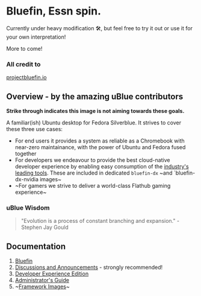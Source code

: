 # Bluefin, Essn spin.
Currently under heavy modification 🛠️, but feel free to try it out or use it for your own interpretation!

More to come!

### All credit to
[projectbluefin.io](https://projectbluefin.io)

## Overview - by the amazing uBlue contributors

**Strike through indicates this image is not aiming towards these goals.**

A familiar(ish) Ubuntu desktop for Fedora Silverblue. It strives to cover these three use cases:
- For end users it provides a system as reliable as a Chromebook with near-zero maintainance, with the power of Ubuntu and Fedora fused together
- For developers we endeavour to provide the best cloud-native developer experience by enabling easy consumption of the [industry's leading tools](https://landscape.cncf.io/card-mode?sort=stars). These are included in dedicated `bluefin-dx` ~and `bluefin-dx-nvidia images~
- ~For gamers we strive to deliver a world-class Flathub gaming experience~

### uBlue Wisdom
> "Evolution is a process of constant branching and expansion." - Stephen Jay Gould

## Documentation

1. [Bluefin](https://universal-blue.discourse.group/t/introduction-to-bluefin/41)
2. [Discussions and Announcements](https://universal-blue.discourse.group/c/bluefin/6) - strongly recommended!
3. [Developer Experience Edition](https://universal-blue.discourse.group/t/bluefin-dx-the-bluefin-developer-experience/39)
4. [Administrator's Guide](https://universal-blue.discourse.group/t/bluefin-administrators-guide/40)
5. ~[Framework Images](https://universal-blue.org/images/framework/)~

